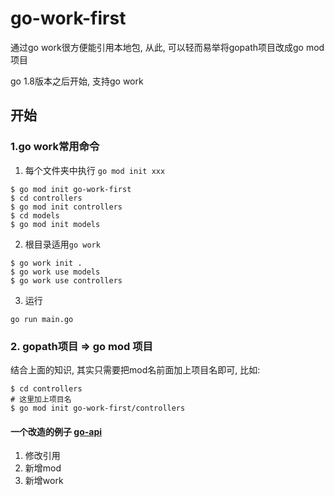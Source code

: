 # go-work-first

通过go work很方便能引用本地包, 从此, 可以轻而易举将gopath项目改成go mod项目

go 1.8版本之后开始, 支持go work

## 开始
### 1.go work常用命令

1. 每个文件夹中执行 `go mod init xxx`
```
$ go mod init go-work-first
$ cd controllers
$ go mod init controllers
$ cd models
$ go mod init models
```
2. 根目录适用`go work`
```
$ go work init .
$ go work use models
$ go work use controllers

```
3. 运行
```
go run main.go
``` 

### 2. gopath项目 => go mod 项目

结合上面的知识, 其实只需要把mod名前面加上项目名即可, 比如: 
``` shell
$ cd controllers
# 这里加上项目名
$ go mod init go-work-first/controllers
```
#### 一个改造的例子 [go-api](https://github.com/relax-space/go-api/commit/1b516e03354382044e8e57992758256f7f11f53d)
1. 修改引用 
2. 新增mod
3. 新增work






